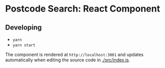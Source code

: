 # Postcode Search: React Component

## Developing

- `yarn`
- `yarn start`

The component is rendered at `http://localhost:3001` and updates automatically when editing the source code in [./src/index.js](./src/index.js).
